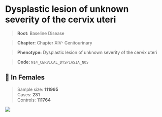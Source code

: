 # Dysplastic lesion of unknown severity of the cervix uteri

> **Root:** Baseline Disease  

> **Chapter:** Chapter XIV- Genitourinary  

> **Phenotype:** Dysplastic lesion of unknown severity of the cervix uteri  

> **Code:** `N14_CERVICAL_DYSPLASIA_NOS`

## 👩 In Females  
> Sample size: **111995**  
> Cases: **231**  
> Controls: **111764**
<img src="/Disease/Figures/ALL/Baseline/N14_CERVICAL_DYSPLASIA_NOS.png"/>
<CsvTable src="/Disease/Data/ALL/Baseline/LG_N14_CERVICAL_DYSPLASIA_NOS.csv" label="🔍 View full results" />
